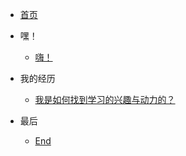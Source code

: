 <!-- docs/_sidebar.md -->

- [首页](README "寒冰的网站")

- 嘿！

  - [嗨！](page/01_Hi!/)

- 我的经历

  - [我是如何找到学习的兴趣与动力的？](page/02_我的经历/)

- 最后

  - [End](page/03_最后/)
